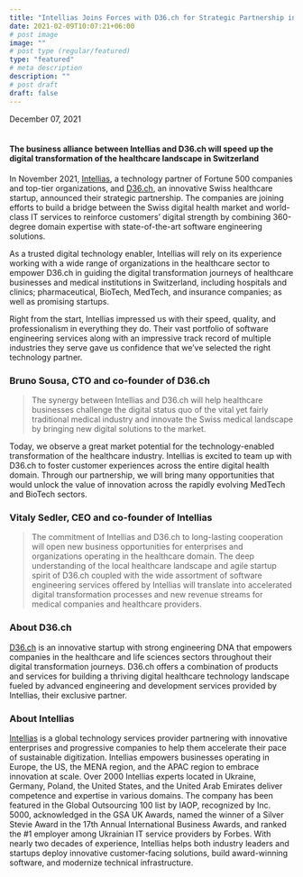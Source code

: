 ```yaml
---
title: "Intellias Joins Forces with D36.ch for Strategic Partnership in the Digital Health Domain"
date: 2021-02-09T10:07:21+06:00
# post image
image: ""
# post type (regular/featured)
type: "featured"
# meta description
description: ""
# post draft
draft: false
---
```


December 07, 2021  
</br>  
#### The business alliance between Intellias and D36.ch will speed up the digital transformation of the healthcare landscape in Switzerland

In November 2021, [Intellias](www.intellias.com), a technology partner of Fortune 500 companies and top-tier organizations, and [D36.ch](www.d36.ch), an innovative Swiss healthcare startup, announced their strategic partnership. The companies are joining efforts to build a bridge between the Swiss digital health market and world-class IT services to reinforce customers’ digital strength by combining 360-degree domain expertise with state-of-the-art software engineering solutions.

As a trusted digital technology enabler, Intellias will rely on its experience working with a wide range of organizations in the healthcare sector to empower D36.ch in guiding the digital transformation journeys of healthcare businesses and medical institutions in Switzerland, including hospitals and clinics; pharmaceutical, BioTech, MedTech, and insurance companies; as well as promising startups.

Right from the start, Intellias impressed us with their speed, quality, and professionalism in everything they do. Their vast portfolio of software engineering services along with an impressive track record of multiple industries they serve gave us confidence that we’ve selected the right technology partner.

### Bruno Sousa, CTO and co-founder of D36.ch
> The synergy between Intellias and D36.ch will help healthcare businesses challenge the digital status quo  of the vital yet fairly traditional medical industry and innovate the Swiss medical landscape by bringing new digital solutions to the market.

Today, we observe a great market potential for the technology-enabled transformation of the healthcare industry. Intellias is excited to team up with D36.ch to foster customer experiences across the entire digital health domain. Through our partnership, we will bring many opportunities that would unlock the value of innovation across the rapidly evolving MedTech and BioTech sectors.

### Vitaly Sedler, CEO and co-founder of Intellias
> The commitment of Intellias and D36.ch to long-lasting cooperation will open new business opportunities for enterprises and organizations operating in the healthcare domain. The deep understanding of the local healthcare landscape and agile startup spirit of D36.ch coupled with the wide assortment of software engineering services offered by Intellias will translate into accelerated digital transformation processes and new revenue streams for medical companies and healthcare providers.

### About D36.ch
[D36.ch](www.d36.ch) is an innovative startup with strong engineering DNA that empowers companies in the healthcare and life sciences sectors throughout their digital transformation journeys. D36.ch offers a combination of products and services for building a thriving digital healthcare technology landscape fueled by advanced engineering and development services provided by Intellias, their exclusive partner.

### About Intellias
[Intellias](www.intellias.com) is a global technology services provider partnering with innovative enterprises and progressive companies to help them accelerate their pace of sustainable digitization. Intellias empowers businesses operating in Europe, the US, the MENA region, and the APAC region to embrace innovation at scale. Over 2000 Intellias experts located in Ukraine, Germany, Poland, the United States, and the United Arab Emirates deliver competence and expertise in various domains. The company has been featured in the Global Outsourcing 100 list by IAOP, recognized by Inc. 5000, acknowledged in the GSA UK Awards, named the winner of a Silver Stevie Award in the 17th Annual International Business Awards, and ranked the #1 employer among Ukrainian IT service providers by Forbes. With nearly two decades of experience, Intellias helps both industry leaders and startups deploy innovative customer-facing solutions, build award-winning software, and modernize technical infrastructure.

